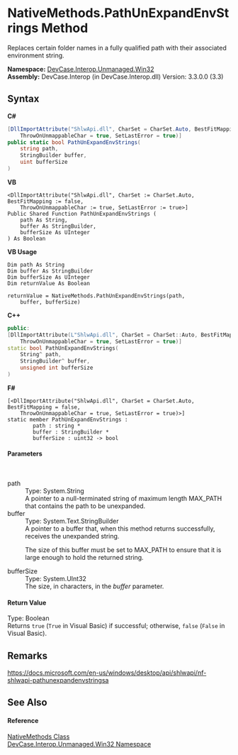 # NativeMethods.PathUnExpandEnvStrings Method 
 

Replaces certain folder names in a fully qualified path with their associated environment string.

**Namespace:**&nbsp;<a href="N_DevCase_Interop_Unmanaged_Win32">DevCase.Interop.Unmanaged.Win32</a><br />**Assembly:**&nbsp;DevCase.Interop (in DevCase.Interop.dll) Version: 3.3.0.0 (3.3)

## Syntax

**C#**<br />
``` C#
[DllImportAttribute("ShlwApi.dll", CharSet = CharSet.Auto, BestFitMapping = false, 
	ThrowOnUnmappableChar = true, SetLastError = true)]
public static bool PathUnExpandEnvStrings(
	string path,
	StringBuilder buffer,
	uint bufferSize
)
```

**VB**<br />
``` VB
<DllImportAttribute("ShlwApi.dll", CharSet := CharSet.Auto, BestFitMapping := false, 
	ThrowOnUnmappableChar := true, SetLastError := true>]
Public Shared Function PathUnExpandEnvStrings ( 
	path As String,
	buffer As StringBuilder,
	bufferSize As UInteger
) As Boolean
```

**VB Usage**<br />
``` VB Usage
Dim path As String
Dim buffer As StringBuilder
Dim bufferSize As UInteger
Dim returnValue As Boolean

returnValue = NativeMethods.PathUnExpandEnvStrings(path, 
	buffer, bufferSize)
```

**C++**<br />
``` C++
public:
[DllImportAttribute(L"ShlwApi.dll", CharSet = CharSet::Auto, BestFitMapping = false, 
	ThrowOnUnmappableChar = true, SetLastError = true)]
static bool PathUnExpandEnvStrings(
	String^ path, 
	StringBuilder^ buffer, 
	unsigned int bufferSize
)
```

**F#**<br />
``` F#
[<DllImportAttribute("ShlwApi.dll", CharSet = CharSet.Auto, BestFitMapping = false, 
	ThrowOnUnmappableChar = true, SetLastError = true)>]
static member PathUnExpandEnvStrings : 
        path : string * 
        buffer : StringBuilder * 
        bufferSize : uint32 -> bool 

```


#### Parameters
&nbsp;<dl><dt>path</dt><dd>Type: System.String<br />A pointer to a null-terminated string of maximum length MAX_PATH that contains the path to be unexpanded.</dd><dt>buffer</dt><dd>Type: System.Text.StringBuilder<br />A pointer to a buffer that, when this method returns successfully, receives the unexpanded string. 

 The size of this buffer must be set to MAX_PATH to ensure that it is large enough to hold the returned string.</dd><dt>bufferSize</dt><dd>Type: System.UInt32<br />The size, in characters, in the *buffer* parameter.</dd></dl>

#### Return Value
Type: Boolean<br />Returns `true` (`True` in Visual Basic) if successful; otherwise, `false` (`False` in Visual Basic).

## Remarks
<a href="https://docs.microsoft.com/en-us/windows/desktop/api/shlwapi/nf-shlwapi-pathunexpandenvstringsa" target="_blank">https://docs.microsoft.com/en-us/windows/desktop/api/shlwapi/nf-shlwapi-pathunexpandenvstringsa</a>

## See Also


#### Reference
<a href="T_DevCase_Interop_Unmanaged_Win32_NativeMethods">NativeMethods Class</a><br /><a href="N_DevCase_Interop_Unmanaged_Win32">DevCase.Interop.Unmanaged.Win32 Namespace</a><br />